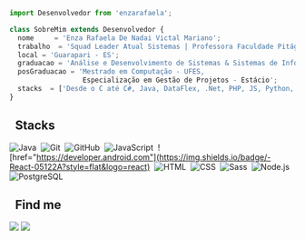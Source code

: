 ```js
import Desenvolvedor from 'enzarafaela';

class SobreMim extends Desenvolvedor {
  nome     = 'Enza Rafaela De Nadai Victal Mariano';
  trabalho  = 'Squad Leader Atual Sistemas | Professora Faculdade Pitágoras';
  local = 'Guarapari - ES';
  graduacao = 'Análise e Desenvolvimento de Sistemas & Sistemas de Informação - UNESC';
  posGraduacao = 'Mestrado em Computação - UFES,
                  Especialização em Gestão de Projetos - Estácio';
  stacks  = ['Desde o C até C#, Java, DataFlex, .Net, PHP, JS, Python, HTML, CSS, React, Angular'...]
}
```

## &nbsp; Stacks

![Java](https://img.shields.io/badge/-Java-05122A?style=flat&logo=Java&logoColor=e01f22)&nbsp;
![Git](https://img.shields.io/badge/-Git-05122A?style=flat&logo=git)&nbsp;
![GitHub](https://img.shields.io/badge/-GitHub-05122A?style=flat&logo=github)&nbsp;
![JavaScript](https://img.shields.io/badge/-JavaScript-05122A?style=flat&logo=javascript)&nbsp;
![href="https://developer.android.com"](https://img.shields.io/badge/-React-05122A?style=flat&logo=react)&nbsp;
![HTML](https://img.shields.io/badge/-HTML-05122A?style=flat&logo=HTML5)&nbsp;
![CSS](https://img.shields.io/badge/-CSS-05122A?style=flat&logo=CSS3&logoColor=1572B6)&nbsp;
![Sass](https://img.shields.io/badge/-Sass-05122A?style=flat&logo=sass)&nbsp;
![Node.js](https://img.shields.io/badge/-Node.js-05122A?style=flat&logo=node.js)&nbsp;
![PostgreSQL](https://img.shields.io/badge/-PostgreSQL-05122A?style=flat&logo=postgresql)&nbsp;

## &nbsp; Find me

<p align="left">
  <a href="mailto:rafaeladenadai@gmail.com"  alt="Gmail">
  <img src="https://img.shields.io/badge/-Gmail-FF0000?style=flat-square&labelColor=FF0000&logo=gmail&logoColor=white&link=mailto:rafaeladenadai@gmail.com" /></a>

  <a href="https://www.linkedin.com/in/enzarafaela" target="_blank" alt="Linkedin">
  <img src="https://img.shields.io/badge/-Linkedin-0e76a8?style=flat-square&logo=Linkedin&logoColor=white&link=https://www.linkedin.com/in/enzarafaela/" /></a>
</p>  

